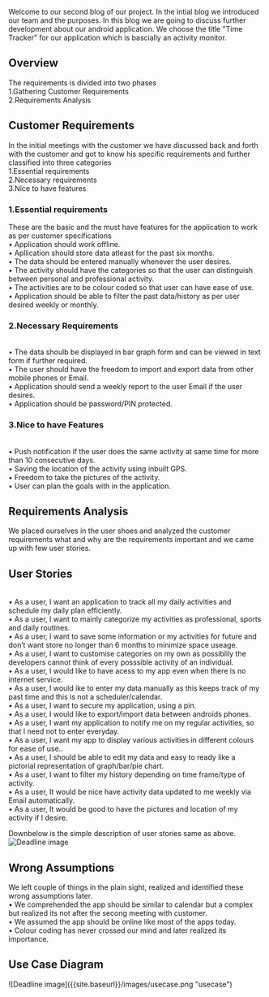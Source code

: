 Welcome to our second blog of our project. In the intial blog we introduced our team and the purposes. In this blog we are going to discuss further development about our android application. 
We choose the title "Time Tracker" for our application which is bascially an activity monitor. 
<h2>Overview</h2>
The requirements is divided into two phases
<br>1.Gathering Customer Requirements
<br>2.Requirements Analysis

<h2>Customer Requirements</h2>
In the initial meetings with the customer we have discussed back and forth with the customer and got to know his specific requirements and further classified into three categories
<br>1.Essential requirements
<br>2.Necessary requirements
<br>3.Nice to have  features
<h3>1.Essential requirements</h3>
These are the basic and the must have features for the application to work as per 
      customer specifications
<br>• Application should work offline.
<br>• Apllication should store data atleast for the past six months.
<br>• The data should be entered manually whenever the user desires.
<br>• The activity should have the categories so that the user can distinguish between personal and professional activity.
<br>• The activities are to be colour coded so that user can have ease of use.
<br>• Application should be able to filter the past data/history as per user desired weekly or monthly.
<h3>2.Necessary Requirements</h3>
<br>• The data shoulb be displayed in bar graph form and can be viewed in text form if further required.
<br>• The user should have the freedom to import and export data from other mobile phones or Email.
<br>• Application should send a weekly report to the user Email if the user desires.
<br>• Application should be password/PIN protected.

<h3>3.Nice to have Features</h3>
<br>• Push notification if the user does the same activity at same time for more than 10 consecutive days.
<br>• Saving the location of the activity using inbuilt GPS.
<br>• Freedom to take the pictures of the activity.
<br>• User can plan the goals with in the application.

<h2>Requirements Analysis</h2>
 We placed ourselves in the user shoes and analyzed the customer requirements what and why are the requirements important and we came up with few user stories.

<h2>User Stories</h2>

<br>•	As a user, I want an application to track all my daily activities and schedule my daily plan efficiently.
<br>•	As a user, I want to mainly categorize my activities as professional, sports and daily routines.
<br>•	As a user, I want to save some information or my activities for future and don’t want store no longer than 6 months to minimize space useage.
<br>•	As a user, I want to customise categories on my own as possiblily the developers cannot think of every posssible activity of an individual.
<br>•	As a user, I would like to have acess to my app even when there is no internet service.
<br>•	As a user, I would ike to enter my data manually as this keeps track of my past time and this is not a scheduler/calendar.
<br>•	As a user, I want to secure my application, using a pin.
<br>•	As a user, I would like to export/import data between androids phones.
<br>•	As a user, I want my application to notify me on my regular activities, so that I need not to enter everyday.
<br>•	As a user, I want my app to display various activities in different colours for ease of use..
<br>•	As a user, I should be able to edit my data and easy to ready like a pictorial representation of graph/bar/pie chart.
<br>•	As a user, I want to filter my history depending on time frame/type of activity.
<br>•	As a user, It would be nice have activity data updated to me weekly via Email automatically.
<br>•	As a user, It would be good to have the pictures and location of my activity if I desire.

Downbelow is the simple description of user stories same as above.
![Deadline image]({{site.baseurl}}/images/userstories.png "userstories")


<h2>Wrong Assumptions</h2>
We left couple of things in the plain sight, realized and identified these wrong assumptions later.
<br>• We comprehended the app should be  similar to calendar but a complex but realized its not after the secong meeting with customer.
<br>• We assumed the app should be online like most of the apps today.
<br>• Colour coding has never crossed our mind and later realized its importance.


<h2>Use Case Diagram</h2>
![Deadline image]({{site.baseurl}}/images/usecase.png "usecase")


<h1></h1>
